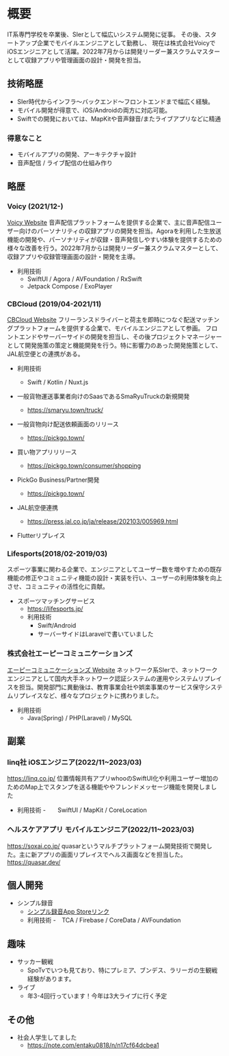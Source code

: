 # 概要
IT系専門学校を卒業後、SIerとして幅広いシステム開発に従事。
その後、スタートアップ企業でモバイルエンジニアとして勤務し、
現在は株式会社VoicyでiOSエンジニアとして活躍。2022年7月からは開発リーダー兼スクラムマスターとして収録アプリや管理画面の設計・開発を担当。

## 技術略歴
- SIer時代からインフラ〜バックエンド〜フロントエンドまで幅広く経験。
- モバイル開発が得意で、iOS/Androidの両方に対応可能。
- Swiftでの開発においては、MapKitや音声録音/またライブアプリなどに精通

### 得意なこと
- モバイルアプリの開発、アーキテクチャ設計
- 音声配信 / ライブ配信の仕組み作り

## 略歴
### Voicy (2021/12-)
[Voicy Website](https://voicy.jp/)
音声配信プラットフォームを提供する企業で、主に音声配信ユーザー向けのパーソナリティの収録アプリの開発を担当。Agoraを利用した生放送機能の開発や、パーソナリティが収録・音声発信しやすい体験を提供するための様々な改善を行う。2022年7月からは開発リーダー兼スクラムマスターとして、収録アプリや収録管理画面の設計・開発を主導。
- 利用技術
  - SwiftUI / Agora / AVFoundation / RxSwift
  - Jetpack Compose / ExoPlayer

### CBCloud (2019/04-2021/11)
[CBCloud Website](https://cb-cloud.com/)
フリーランスドライバーと荷主を即時につなぐ配送マッチングプラットフォームを提供する企業で、モバイルエンジニアとして参画。
フロントエンドやサーバーサイドの開発を担当し、その後プロジェクトマネージャーとして開発施策の策定と機能開発を行う。特に影響力のあった開発施策として、JAL航空便との連携がある。

- 利用技術
  - Swift / Kotlin / Nuxt.js

- 一般貨物運送事業者向けのSaasであるSmaRyuTruckの新規開発
  - https://smaryu.town/truck/
- 一般貨物向け配送依頼画面のリリース 
  - https://pickgo.town/ 
- 買い物アプリリリース
  - https://pickgo.town/consumer/shopping
- PickGo Business/Partner開発
  - https://pickgo.town/
- JAL航空便連携
  - https://press.jal.co.jp/ja/release/202103/005969.html
- Flutterリプレイス

### Lifesports(2018/02-2019/03)
スポーツ事業に関わる企業で、エンジニアとしてユーザー数を増やすための既存機能の修正やコミュニティ機能の設計・実装を行い、ユーザーの利用体験を向上させ、コミュニティの活性化に貢献。
- スポーツマッチングサービス
    - https://lifesports.jp/
    - 利用技術
      - Swift/Android　
      - サーバーサイドはLaravelで書いていました
 
### 株式会社エーピーコミュニケーションズ
[エーピーコミュニケーションズ Website](https://www.ap-com.co.jp/)
ネットワーク系SIerで、ネットワークエンジニアとして国内大手ネットワーク認証システムの運用やシステムリプレイスを担当。開発部門に異動後は、教育事業会社や娯楽事業のサービス保守システムリプレイスなど、様々なプロジェクトに携わりました。
- 利用技術
  - Java(Spring) / PHP(Laravel) / MySQL
      
## 副業
### linq社 iOSエンジニア(2022/11~2023/03)
https://linq.co.jp/
位置情報共有アプリwhooのSwiftUI化や利用ユーザー増加のためのMap上でスタンプを送る機能ややフレンドメッセージ機能を開発しました
- 利用技術
  -　　SwiftUI / MapKit / CoreLocation 


### ヘルスケアアプリ モバイルエンジニア(2022/11~2023/03)
https://soxai.co.jp/
quasarというマルチプラットフォーム開発技術で開発した。主に新アプリの画面リプレイスでヘルス画面などを担当した。 https://quasar.dev/

## 個人開発
- シンプル録音
   - [シンプル録音App Storeリンク](https://apps.apple.com/jp/app/id6443528409)
   - 利用技術
      -　TCA / Firebase / CoreData / AVFoundation

## 趣味
- サッカー観戦
    - SpoTvでいつも見ており、特にプレミア、ブンデス、ラリーガの生観戦経験があります。
- ライブ
    - 年3-4回行っています！今年は3大ライブに行く予定


## その他
- 社会人学生してました
    - https://note.com/entaku0818/n/n17cf64dcbea1

     


